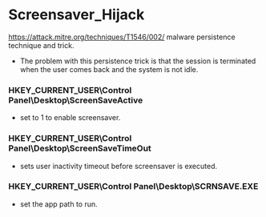 # Screensaver_Hijack
https://attack.mitre.org/techniques/T1546/002/
malware persistence technique and trick.
- The problem with this persistence trick is that the session is terminated when the user comes back and the system is not idle.

### HKEY_CURRENT_USER\Control Panel\Desktop\ScreenSaveActive
- set to 1 to enable screensaver.
### HKEY_CURRENT_USER\Control Panel\Desktop\ScreenSaveTimeOut 
- sets user inactivity timeout before screensaver is executed.
### HKEY_CURRENT_USER\Control Panel\Desktop\SCRNSAVE.EXE 
- set the app path to run.

